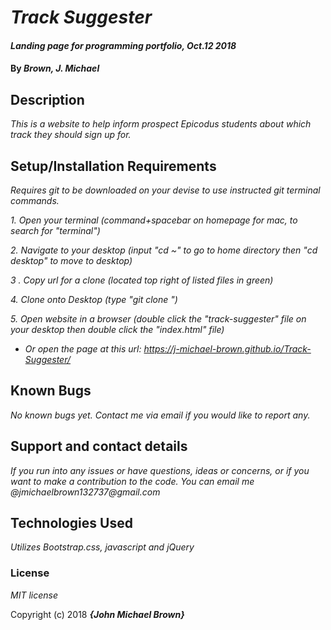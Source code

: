 # _Track Suggester_

#### _Landing page for programming portfolio, Oct.12 2018_

#### By _**Brown, J. Michael**_

## Description

_This is a website to help inform prospect Epicodus students about which track they should sign up for._

## Setup/Installation Requirements

  _Requires git to be downloaded on your devise to use instructed git terminal commands._

  _1. Open your terminal (command+spacebar on homepage for mac, to search for "terminal")_

  _2. Navigate to your desktop (input "cd ~" to go to home directory then "cd desktop" to move to desktop)_

  _3 . Copy url for a clone (located top right of listed files in green)_

  _4. Clone onto Desktop (type "git clone <url link>")_

  _5. Open website in a browser (double click the "track-suggester" file on your desktop then double click the "index.html" file)_

* _Or open the page at this url: https://j-michael-brown.github.io/Track-Suggester/_


## Known Bugs

_No known bugs yet. Contact me via email if you would like to report any._

## Support and contact details

_If you run into any issues or have questions, ideas or concerns, or if you want to make a contribution to the code. You can email me @jmichaelbrown132737@gmail.com_

## Technologies Used

_Utilizes Bootstrap.css, javascript and jQuery_

### License

*MIT license*

Copyright (c) 2018 **_{John Michael Brown}_**
